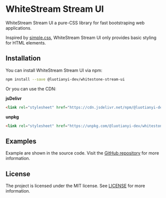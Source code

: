 # WhiteStream Stream UI

WhiteStream Stream UI a pure-CSS library for fast bootstraping web applications.

Inspired by [simple.css](https://simplecss.org), WhiteStream Stream UI only provides basic styling for HTML elements.

## Installation

You can install WhiteStream Stream UI via npm:

```bash
npm install --save @luotianyi-dev/whitestone-stream-ui
```

Or you can use the CDN:

**jsDelivr**
```html
<link rel="stylesheet" href="https://cdn.jsdelivr.net/npm/@luotianyi-dev/whitestone-stream-ui/dist/whitestone-stream-ui.min.css">
```

**unpkg**
```html
<link rel="stylesheet" href="https://unpkg.com/@luotianyi-dev/whitestone-stream-ui/dist/whitestone-stream-ui.min.css">
```

## Examples
Example are shown in the source code. Visit the [GitHub repository](https://github.com/luotianyi-dev/whitestone-stream-ui) for more information.

## License
The project is licensed under the MIT license. See [LICENSE](LICENSE) for more information.
